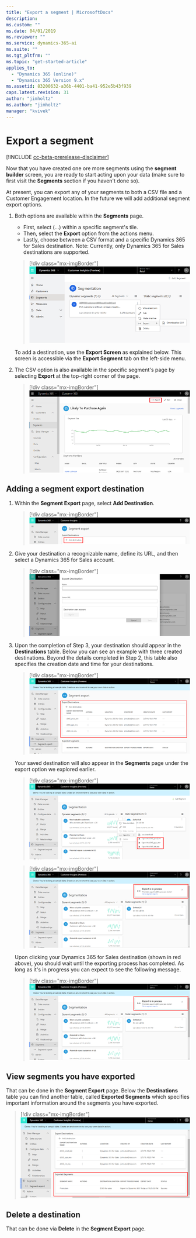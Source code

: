 ```yaml
---
title: "Export a segment | MicrosoftDocs"
description: 
ms.custom: ""
ms.date: 04/01/2019
ms.reviewer: ""
ms.service: dynamics-365-ai
ms.suite: ""
ms.tgt_pltfrm: ""
ms.topic: "get-started-article"
applies_to: 
  - "Dynamics 365 (online)"
  - "Dynamics 365 Version 9.x"
ms.assetid: 83200632-a36b-4401-ba41-952e5b43f939
caps.latest.revision: 31
author: "jimholtz"
ms.author: "jimholtz"
manager: "kvivek"
---
```

# Export a segment

[!INCLUDE [cc-beta-prerelease-disclaimer](../includes/cc-beta-prerelease-disclaimer.md)]

Now that you have created one ore more segments using the **segment builder** screen, you are ready to start acting upon your data  (make sure to first visit the **Segments** section if you haven't done so). 

At present, you can export any of your segments to both a CSV file and a Customer Engagement location. In the future we will add additional segment export options.

1. Both options are available within the **Segments** page.
      
   - First, select (...) within a specific segment's tile.
   - Then, select the **Export** option from the actions menu.
   - Lastly, choose between a CSV format and a specific Dynamics 365 for Sales destination. Note: Currently, only Dynamics 365 for Sales destinations are supported. 
      
   > [!div class="mx-imgBorder"] 
   > ![](media/segmentation-export-csv.png "Segmentation export")
      
   To add a destination, use the **Export Screen** as explained below. This screen is accessible via the **Export Segment** tab on the left-side menu.
      
2. The CSV option is also available in the specific segment's page by selecting **Export** at the top-right corner of the page.

   > [!div class="mx-imgBorder"] 
   > ![](media/segment-menu-export-top.png "Export segment")
    

## Adding a segment export destination

1. Within the **Segment Export** page, select **Add Destination**.

   > [!div class="mx-imgBorder"] 
   > ![](media/segmentation-add-destination.png "Segmentation add destination")

2. Give your destination a recognizable name, define its URL, and then select a Dynamics 365 for Sales account.

   > [!div class="mx-imgBorder"] 
   > ![](media/segmentation-export-destination.png "Segmentation export destination")

3. Upon the completion of Step 3, your destination should appear in the **Destinations** table. Below you can see an example with three created destinations. Beyond the details completed in Step 2, this table also specifies the creation date and time for your destinations.

   > [!div class="mx-imgBorder"] 
   > ![](media/segmentation-export-destination2.png "Segmentation add destination")
    
   Your saved destination will also appear in the **Segments** page under the export option we explored earlier.
   
   > [!div class="mx-imgBorder"] 
   > ![](media/segmentation-export-destination3.png "Segmentation destination")
   
   > [!div class="mx-imgBorder"] 
   > ![](media/segmentation-export-in-process.png "Segmentation export in process")
    
   Upon clicking your Dynamics 365 for Sales destination (shown in red above), you should wait until the exporting process has completed. As long as it's in progress you can expect to see the following message.
  
   > [!div class="mx-imgBorder"] 
   > ![](media/segmentation-export-in-process.png "Segmentation export in process")

## View segments you have exported

That can be done in the **Segment Export** page. Below the **Destinations** table you can find another table, called **Exported Segments** which specifies important information around the segments you have exported.
    
> [!div class="mx-imgBorder"] 
> ![](media/segmentation-export-segments.png "Segmentation export segments")

## Delete a destination

That can be done via **Delete** in the **Segment Export** page.
